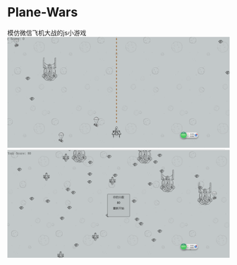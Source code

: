 # Plane-Wars
模仿微信飞机大战的js小游戏
![](https://github.com/bestCpTianHeLingSha/Plane-Wars/blob/master/screenshots/%E9%A3%9E%E6%9C%BA1.PNG)
![](https://github.com/bestCpTianHeLingSha/Plane-Wars/blob/master/screenshots/%E9%A3%9E%E6%9C%BA2.PNG)
